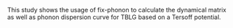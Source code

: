 This study shows the usage of fix-phonon to calculate the dynamical matrix as well as phonon dispersion curve for TBLG based on a Tersoff potential.
